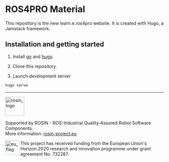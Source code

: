 # ROS4PRO Material

This repository is the new learn.e.ros4pro website.
It is created with Hugo, a Jamstack framework.

## Installation and getting started

1. Install [go](https://golang.org/doc/install) and [hugo](https://gohugo.io/getting-started/installing/).

2. Clone this repository.

3. Launch development server

```bash
hugo serve
```

***
<!-- 
    ROSIN acknowledgement from the ROSIN press kit
    @ https://github.com/rosin-project/press_kit
-->

<a href="http://rosin-project.eu">
  <img src="http://rosin-project.eu/wp-content/uploads/rosin_ack_logo_wide.png"
       alt="rosin_logo" height="60" >
</a>

Supported by ROSIN - ROS-Industrial Quality-Assured Robot Software Components.  
More information: <a href="http://rosin-project.eu">rosin-project.eu</a>

<img src="http://rosin-project.eu/wp-content/uploads/rosin_eu_flag.jpg"
     alt="eu_flag" height="45" align="left" >  

This project has received funding from the European Union's Horizon 2020 research and innovation programme under grant agreement No. 732287.
